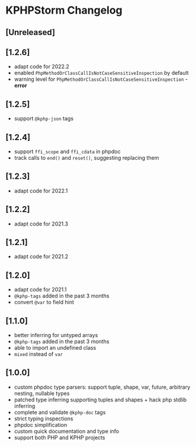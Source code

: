 # KPHPStorm Changelog

## [Unreleased]

## [1.2.6]

- adapt code for 2022.2
- enabled `PhpMethodOrClassCallIsNotCaseSensitiveInspection` by default
- warning level for `PhpMethodOrClassCallIsNotCaseSensitiveInspection` - **error**

## [1.2.5]

- support `@kphp-json` tags

## [1.2.4]

- support `ffi_scope` and `ffi_cdata` in phpdoc
- track calls to `end()` and `reset()`, suggesting replacing them

## [1.2.3]

- adapt code for 2022.1

## [1.2.2]

- adapt code for 2021.3

## [1.2.1]

- adapt code for 2021.2

## [1.2.0]

- adapt code for 2021.1
- `@kphp-tags` added in the past 3 months
- convert `@var` to field hint

## [1.1.0]

- better inferring for untyped arrays
- `@kphp-tags` added in the past 3 months
- able to import an undefined class
- `mixed` instead of `var`

## [1.0.0]

- custom phpdoc type parsers: support tuple, shape, var, future, arbitrary nesting, nullable types
- patched type inferring supporting tuples and shapes + hack php stdlib inferring
- complete and validate `@kphp-doc` tags
- strict typing inspections
- phpdoc simplification
- custom quick documentation and type info
- support both PHP and KPHP projects
